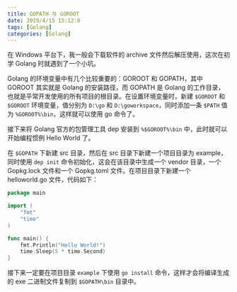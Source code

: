 ```yaml
---
title: GOPATH 与 GOROOT
date: 2019/4/15 15:12:0
tags: [Golang]
categories: [Golang]
---
```

在 Windows 平台下，我一般会下载软件的 archive 文件然后解压使用，这次在初学 Golang 时就遇到了一个小坑。  

<!--more-->

Golang 的环境变量中有几个比较重要的：GOROOT 和 GOPATH，其中 GOROOT 其实就是 Golang 的安装路径，而 GOPATH 是 Golang 的工作目录，也就是平常开发使用的所有项目的根目录。在设置环境变量时，新建 `$GOROOT` 和 `$GOROOT` 环境变量，值分别为 `D:\go` 和 `D:\goworkspace`，同时添加一条 `$PATH` 值为 `%GOROOT%\bin`，这样就可以使用 go 命令了。  

接下来将 Golang 官方的包管理工具 dep 安装到 `%$GOROOT%\bin` 中，此时就可以开始编程惯例 Hello World 了。  

在 `$GOPATH` 下新建 src 目录，然后在 src 目录下新建一个项目目录为 example，同时使用 `dep init` 命令初始化，这会在该目录中生成一个 vendor 目录，一个 Gopkg.lock 文件和一个 Gopkg.toml 文件。在项目目录下新建一个 helloworld.go 文件，代码如下：  

```go
package main

import (
    "fmt"
    "time"
)

func main() {
    fmt.Println("Hello World!")
    time.Sleep(5 * time.Second)
}
```

接下来一定要在项目目录 `example` 下使用 `go install` 命令，这样才会将编译生成的 exe 二进制文件复制到 `$GOPATH\bin` 目录中。